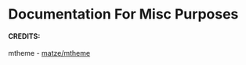 # Documentation For Misc Purposes



#### CREDITS:
mtheme - [matze/mtheme](https://github.com/matze/mtheme)

